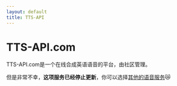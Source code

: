 ```yaml
---
layout: default
title: TTS-API
---
```


# TTS-API.com

<!-- TTS-API.com was an online text-to-speech service offering playback in  English. The TTS-API.com service was provided for free as a community  project. -->

TTS-API.com是一个在线合成英语语音的平台，由社区管理。

<!-- Unfortunately, **the service has been discontinued**. Users  should switch to [another service](./) offering  English. -->

但是非常不幸，**这项服务已经停止更新**，你可以选择[其他的语音服务](./):crying_cat_face: